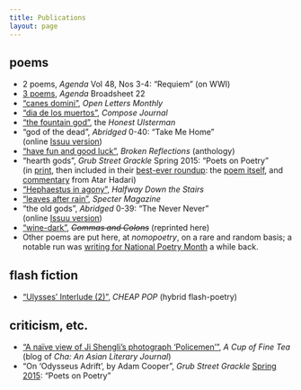 ```yaml
---
title: Publications
layout: page
---
```


## poems

* 2 poems, <i>Agenda</i> Vol 48, Nos 3-4: “Requiem” (on WWI)
* <a href="http://www.agendapoetry.co.uk/documents/Broadsheet22.pdf#zoom=100&amp;page=22">3 poems</a>, <i>Agenda</i> Broadsheet 22 
* <a href="http://www.openlettersmonthly.com/canes-domini/">“canes domini”</a>, <i>Open Letters Monthly</i>
* <a href="http://composejournal.com/articles/dia-de-los-muertos/">“dia de los muertos”</a>, <i>Compose Journal</i>
* <a href="http://humag.co/poetry/the-fountain-god">“the fountain god”</a>, the <i>Honest Ulsterman</i>
* “god of the dead”, <i>Abridged</i> 0-40: “Take Me Home”<br/>
(online <a href="http://online.fliphtml5.com/imuo/jycl/index.html#p=34">Issuu version</a>)
* <a href="https://www.smashwords.com/books/view/591957">“have fun and good luck”</a>, <i>Broken Reflections</i> (anthology)
* “hearth gods”, <i>Grub Street Grackle</i> Spring 2015: “Poets on Poetry”<br/>
(in <a href="https://www.kickstarter.com/projects/grackle/poets-on-poetry-spring-2015-edition-of-grub-street">print</a>, then included in their <a href="http://gracklerag.com/what-are-the-best-things-ever-grackled/">best-ever roundup</a>: the <a href="http://gracklerag.com/hearth-gods/">poem itself</a>, and <a href="http://gracklerag.com/atar-hadari-on-daniel-a-nicholls/">commentary</a> from Atar Hadari)
* <a href="http://www.halfwaydownthestairs.net/index.php?action=view&amp;id=393">“Hephaestus in agony”</a>, <i>Halfway Down the Stairs</i>
* <a href="http://www.spectermagazine.com/twenty/nicholls/">“leaves after rain”</a>, <i>Specter Magazine</i>
* “the old gods”, <i>Abridged</i> 0-39: “The Never Never”<br/>(online <a href="http://issuu.com/abridged/docs/abridged_thenevernever_web/6">Issuu version</a>)
* <a href="http://nomopoetry.tumblr.com/post/63899757601/wine-dark">“wine-dark”</a>, <i><strike>Commas and Colons</strike></i> (reprinted here) 
* Other poems are put here, at <i>nomopoetry</i>, on a rare and random basis; a notable run was <a href="http://nomopoetry.tumblr.com/tagged/National-Poetry-Month">writing for National Poetry Month</a> a while back.

## flash fiction

* <a href="http://www.cheappoplit.com/home/2014/9/24/ulysses-interlude-2-daniel-a-nicholls">“Ulysses’ Interlude (2)”</a>, <i>CHEAP POP</i> (hybrid flash-poetry)

## criticism, etc.

* <a href="http://finecha.wordpress.com/2011/10/04/ji-shengli/">“A naïve view of Ji Shengli’s photograph ‘Policemen’”</a>, <i>A Cup of Fine Tea</i> (blog of <i>Cha: An Asian Literary Journal</i>)
* “On ‘Odysseus Adrift’, by Adam Cooper”, <i>Grub Street Grackle</i> <a href="https://www.kickstarter.com/projects/grackle/poets-on-poetry-spring-2015-edition-of-grub-street">Spring 2015</a>: “Poets on Poetry”
